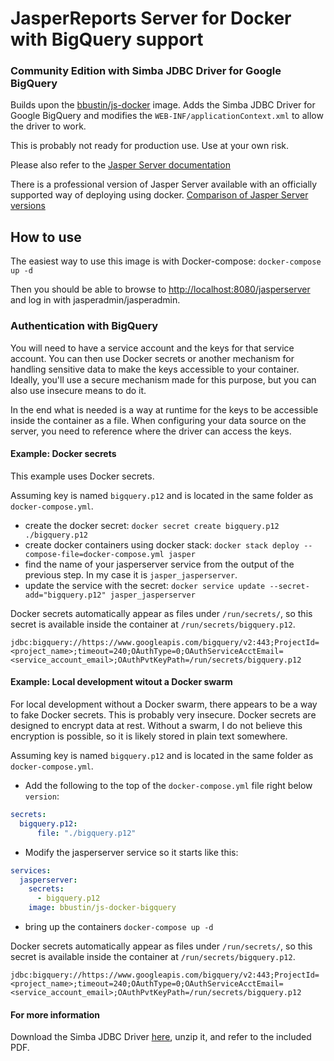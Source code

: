 # JasperReports Server for Docker with BigQuery support
### Community Edition with Simba JDBC Driver for Google BigQuery

Builds upon the [bbustin/js-docker](https://hub.docker.com/r/bbustin/js-docker/) image.
Adds the Simba JDBC Driver for Google BigQuery and modifies the `WEB-INF/applicationContext.xml`
to allow the driver to work.

This is probably not ready for production use. Use at your own risk.

Please also refer to the [Jasper Server documentation](http://community.jaspersoft.com/project/jasperreports-server)

There is a professional version of Jasper Server available with an officially supported way of deploying using
docker. [Comparison of Jasper Server versions](https://www.jaspersoft.com/editions)

## How to use

The easiest way to use this image is with Docker-compose: `docker-compose up -d`

Then you should be able to browse to [http://localhost:8080/jasperserver](http://localhost:8080/jasperserver)
and log in with jasperadmin/jasperadmin.

### Authentication with BigQuery

You will need to have a service account and the keys for that service account. You can then use
Docker secrets or another mechanism for handling sensitive data to make the keys accessible
to your container. Ideally, you'll use a secure mechanism made for this purpose, but you can also
use insecure means to do it.

In the end what is needed is a way at runtime for the keys to be accessible inside the container as a file.
When configuring your data source on the server, you need to reference where the driver can access
the keys.

#### Example: Docker secrets
This example uses Docker secrets.

Assuming key is named `bigquery.p12` and is located in the same folder as `docker-compose.yml`.

- create the docker secret: `docker secret create bigquery.p12 ./bigquery.p12`
- create docker containers using docker stack: `docker stack deploy --compose-file=docker-compose.yml jasper`
- find the name of your jasperserver service from the output of the previous step. In my case it is `jasper_jasperserver`.
- update the service with the secret: `docker service update --secret-add="bigquery.p12" jasper_jasperserver`

Docker secrets automatically appear as files under `/run/secrets/`, so this secret is available inside the
container at `/run/secrets/bigquery.p12`.

`jdbc:bigquery://https://www.googleapis.com/bigquery/v2:443;ProjectId=<project_name>;timeout=240;OAuthType=0;OAuthServiceAcctEmail=<service_account_email>;OAuthPvtKeyPath=/run/secrets/bigquery.p12`

#### Example: Local development witout a Docker swarm
For local development without a Docker swarm, there appears to be a way to fake Docker secrets. This is
probably very insecure. Docker secrets are designed to encrypt data at rest. Without a swarm, I do
not believe this encryption is possible, so it is likely stored in plain text somewhere.

Assuming key is named `bigquery.p12` and is located in the same folder as `docker-compose.yml`.

- Add the following to the top of the `docker-compose.yml` file right below `version`:

```yaml
secrets:
  bigquery.p12:
      file: "./bigquery.p12"
```

 - Modify the jasperserver service so it starts like this:

```yaml
services:
  jasperserver:
    secrets:
      - bigquery.p12
    image: bbustin/js-docker-bigquery
```

- bring up the containers `docker-compose up -d`

Docker secrets automatically appear as files under `/run/secrets/`, so this secret is available inside the
container at `/run/secrets/bigquery.p12`.

`jdbc:bigquery://https://www.googleapis.com/bigquery/v2:443;ProjectId=<project_name>;timeout=240;OAuthType=0;OAuthServiceAcctEmail=<service_account_email>;OAuthPvtKeyPath=/run/secrets/bigquery.p12`

#### For more information

Download the Simba JDBC Driver [here](https://cloud.google.com/bigquery/partners/simba-drivers/), unzip it, and refer to the included PDF.
